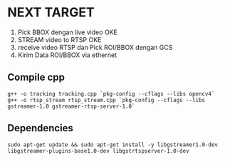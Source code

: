 # NEXT TARGET 
1. Pick BBOX dengan live video OKE
2. STREAM video to RTSP OKE
3. receive video RTSP dan Pick ROI/BBOX dengan GCS
4. Kirim Data ROI/BBOX via ethernet

## Compile cpp
```shell
g++ -o tracking tracking.cpp `pkg-config --cflags --libs opencv4`
g++ -o rtsp_stream rtsp_stream.cpp `pkg-config --cflags --libs gstreamer-1.0 gstreamer-rtsp-server-1.0`
```

## Dependencies
```shell
sudo apt-get update && sudo apt-get install -y libgstreamer1.0-dev libgstreamer-plugins-base1.0-dev libgstrtspserver-1.0-dev
```